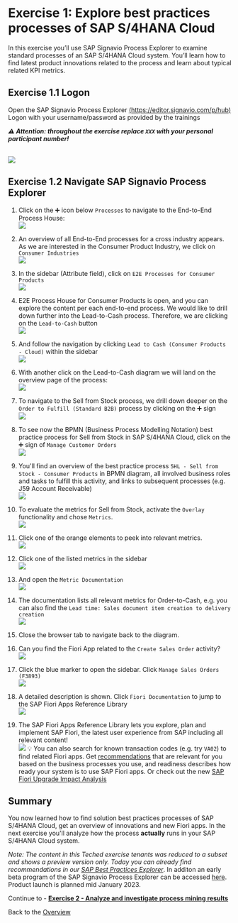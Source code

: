 # Exercise 1: Explore best practices processes of SAP S/4HANA Cloud

In this exercise you’ll use SAP Signavio Process Explorer to examine standard processes of an SAP S/4HANA Cloud system. You’ll learn how to find latest product innovations related to the process and learn about typical related KPI metrics. 


## Exercise 1.1 Logon

Open the SAP Signavio Process Explorer [(https://editor.signavio.com/p/hub)](https://editor.signavio.com/p/hub)
Logon with your username/password as provided by the trainings 

_**⚠️ Attention: throughout the exercise replace `XXX` with your personal participant number!**_

<br>![](images/0_001.png)




## Exercise 1.2 Navigate SAP Signavio Process Explorer

1. Click on the ➕ icon below `Processes` to navigate to the End-to-End Process House: 
<br>![](images/0_002.png)

2. An overview of all End-to-End processes for a cross industry appears. As we are interested in the Consumer Product Industry, we click on `Consumer Industries` 
<br>![](images/0_003.png)

3. In the sidebar (Attribute field), click on `E2E Processes for Consumer Products`
<br>![](images/0_004.png)

4. E2E Process House for Consumer Products is open, and you can explore the content per each end-to-end process. We would like to drill down further into the Lead-to-Cash process. Therefore, we are clicking on the `Lead-to-Cash` button
<br>![](images/0_011.png)

5. And follow the navigation by clicking `Lead to Cash (Consumer Products - Cloud)` within the sidebar
<br>![](images/0_012.png)

6. With another click on the Lead-to-Cash diagram we will land on the overview page of the process: 
<br>![](images/0_013.png)

7. To navigate to the Sell from Stock process, we drill down deeper on the `Order to Fulfill (Standard B2B)` process by clicking on the ➕ sign
<br>![](images/0_006.png)

8. To see now the BPMN (Business Process Modelling Notation) best practice process for Sell from Stock in SAP S/4HANA Cloud, click on the ➕ sign of `Manage Customer Orders`
<br>![](images/0_007.png)

9. You'll find an overview of the best practice process `5HL - Sell from Stock - Consumer Products` in BPMN diagram, all involved business roles and tasks to fulfill this activity, and links to subsequent processes (e.g. J59 Account Receivable)
<br>![](images/0_008.png)

10. To evaluate the metrics for Sell from Stock, activate the `Overlay` functionality and chose `Metrics`.
<br>![](images/0_009.png)

11. Click one of the orange elements to peek into relevant metrics. 
<br>![](images/0_010.png)

12. Click one of the listed metrics in the sidebar 
<br>![](images/0_018.png)

13. And open the `Metric Documentation` 
<br>![](images/0_019.png)

14. The documentation lists all relevant metrics for Order-to-Cash, e.g. you can also find the `Lead time: Sales document item creation to delivery creation`
<br>![](images/0_020.png)

15. Close the browser tab to navigate back to the diagram.

16. Can you find the Fiori App related to the `Create Sales Order` activity? 
<br>![](images/0_014.png)

17. Click the blue marker to open the sidebar. Click `Manage Sales Orders (F3893)`
<br>![](images/0_015.png)

18. A detailed description is shown. Click `Fiori Documentation` to jump to the SAP Fiori Apps Reference Library
<br>![](images/0_022.png)

19. The SAP Fiori Apps Reference Library lets you explore, plan and implement SAP Fiori, the latest user experience from SAP including all relevant content!
<br>![](images/0_016.png)
💡 You can also search for known transaction codes (e.g. try `VA02`) to find related Fiori apps. Get [recommendations](https://help.sap.com/docs/SAP%20Fiori%20Apps%20Reference%20Library/187a50cf8191418ab7b52505fcef1789/0f2b580b2e454a5a91b79119350ff4e7.html) that are relevant for you based on the business processes you use, and readiness describes how ready your system is to use SAP Fiori apps. Or check out the new [SAP Fiori Upgrade Impact Analysis](https://help.sap.com/docs/SAP%20Fiori%20Apps%20Reference%20Library/187a50cf8191418ab7b52505fcef1789/5d5ede164e4a4e95b32431c02c58dfac.html)


## Summary

You now learned how to find solution best practices processes of SAP S/4HANA Cloud, get an overview of innovations and new Fiori apps. In the next exercise you'll analyze how the process **actually** runs in your SAP S/4HANA Cloud system.

*Note: The content in this Teched exercise tenants was reduced to a subset and  shows a preview version only. Today you can already find recommendations in our [SAP Best Practices Explorer](https://rapid.sap.com)*. In additon an early beta program of the SAP Signavio Process Explorer can be accessed [here](https://www.signavio.com/one-process-acceleration-layer/). Product launch is planned mid January 2023.

Continue to - **[Exercise 2 - Analyze and investigate process mining results](../ex2/README.md)**

Back to the [Overview](../../README.md)
